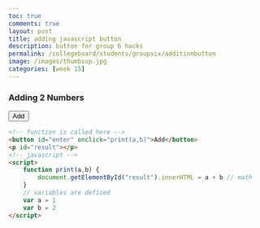 ```yaml
---
toc: true
comments: true
layout: post
title: adding javascript button 
description: button for group 6 hacks
permalink: /collegeboard/students/groupsix/additionbutton
image: /images/thumbsup.jpg
categories: [week 15]
---
```


### Adding 2 Numbers
<button id="enter" onclick="print(a,b)">Add</button>
<p id="result"></p>
<script>
    function print(a,b) {
        document.getElementById("result").innerHTML = a + b
    }
    var a = 1
    var b = 2
</script>

```html
<!-- function is called here -->
<button id="enter" onclick="print(a,b)">Add</button> 
<p id="result"></p>
<!-- javascript -->
<script>
    function print(a,b) {
        document.getElementById("result").innerHTML = a + b // math
    }
    // variables are defined
    var a = 1
    var b = 2
</script>
```